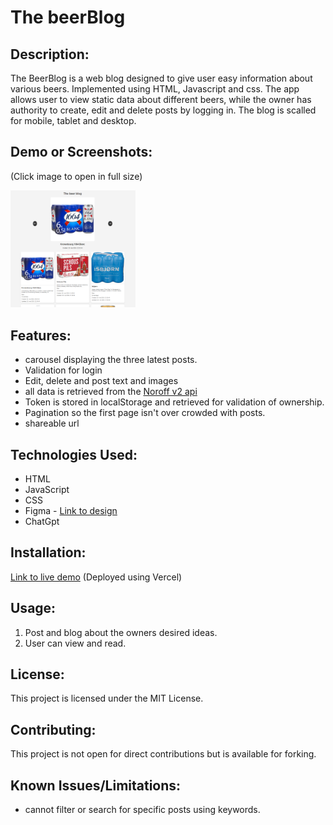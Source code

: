 
# The beerBlog

## Description:
The BeerBlog is a web blog designed to give user easy information about various beers. Implemented using HTML, Javascript and css. The app allows user to view static data about different beers, while the owner has authority to create, edit and delete posts by logging in. The blog is scalled for mobile, tablet and desktop.

## Demo or Screenshots:
(Click image to open in full size)

<div  style="display: flex; flex-direction: row;">
    <a href="/readme/blog.png">
      <img src="/readme/blog.png" alt="image test" width="200"/> 
  </a>
</div>


## Features:
- carousel displaying the three latest posts.
- Validation for login
- Edit, delete and post text and images
- all data is retrieved from the [Noroff v2 api](https://docs.noroff.dev/docs/v2/blog/posts)
- Token is stored in localStorage and retrieved for validation of ownership.
- Pagination so the first page isn't over crowded with posts.
- shareable url

## Technologies Used:
- HTML
- JavaScript
- CSS
- Figma - [Link to design](https://www.figma.com/design/URTjldCng20KdGG64RIs0Q/ExamProject?node-id=1-4&t=E7pJxLVYkRMBqgGu-0)
- ChatGpt

## Installation:
[Link to live demo](https://the-blog-peach.vercel.app/) (Deployed using Vercel)

## Usage:
1. Post and blog about the owners desired ideas.
2. User can view and read.


## License:
This project is licensed under the MIT License.

## Contributing:
This project is not open for direct contributions but is available for forking.

## Known Issues/Limitations:
- cannot filter or search for specific posts using keywords.
